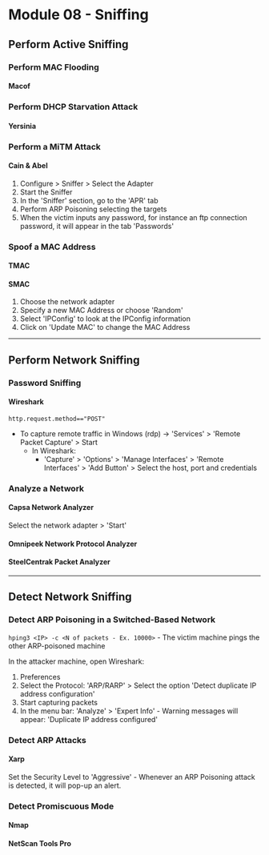 # Module 08 - Sniffing #

## Perform Active Sniffing ##

### Perform MAC Flooding ###
#### Macof ####

### Perform DHCP Starvation Attack ###
#### Yersinia ####

### Perform a MiTM Attack ###
#### Cain & Abel ####
1. Configure > Sniffer > Select the Adapter
2. Start the Sniffer
3. In the 'Sniffer' section, go to the 'APR' tab
4. Perform ARP Poisoning selecting the targets
5. When the victim inputs any password, for instance an ftp connection password, it will appear in the tab 'Passwords'


### Spoof a MAC Address ###
#### TMAC ####

#### SMAC ####
1. Choose the network adapter
2. Specify a new MAC Address or choose 'Random'
3. Select 'IPConfig' to look at the IPConfig information
4. Click on 'Update MAC' to change the MAC Address


- - - -

## Perform Network Sniffing ##

### Password Sniffing ###
#### Wireshark ####
``` http.request.method=="POST" ```

* To capture remote traffic in Windows (rdp) -> 'Services' > 'Remote Packet Capture' > Start
    * In Wireshark:
        * 'Capture' > 'Options' > 'Manage Interfaces' > 'Remote Interfaces' > 'Add Button' > Select the host, port and credentials

### Analyze a Network ###
#### Capsa Network Analyzer ####
Select the network adapter > 'Start'

#### Omnipeek Network Protocol Analyzer ####

#### SteelCentrak Packet Analyzer ####


- - - - 

## Detect Network Sniffing ##

### Detect ARP Poisoning in a Switched-Based Network ###
``` hping3 <IP> -c <N of packets - Ex. 10000> ``` - The victim machine pings the other ARP-poisoned machine

In the attacker machine, open Wireshark:
1. Preferences
2. Select the Protocol: 'ARP/RARP' > Select the option 'Detect duplicate IP address configuration'
3. Start capturing packets
4. In the menu bar: 'Analyze' > 'Expert Info' - Warning messages will appear: 'Duplicate IP address configured'


### Detect ARP Attacks ###
#### Xarp ####
Set the Security Level to 'Aggressive' - Whenever an ARP Poisoning attack is detected, it will pop-up an alert.


### Detect Promiscuous Mode ###
#### Nmap ####

#### NetScan Tools Pro ####



